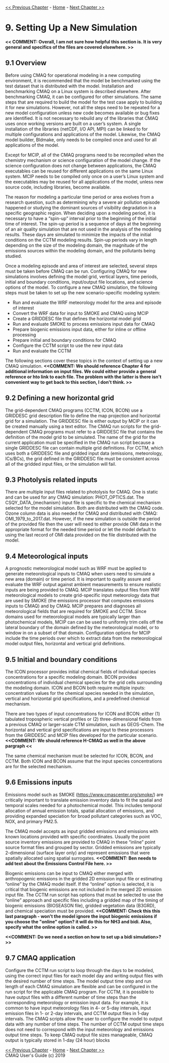 
<!-- BEGIN COMMENT -->

[<< Previous Chapter](CMAQ_UG_ch08_analysis_tools.md) - [Home](README.md) - [Next Chapter >>](CMAQ_UG_ch10_process_analysis.md)

<!-- END COMMENT -->

# 9. Setting Up a New Simulation

**<< COMMENT: Overall, I am not sure how helpful this section is.  It is very general and specifics of the files are covered elsewhere. >>**

## 9.1 Overview
Before using CMAQ for operational modeling in a new computing environment, it is recommended that the model be benchmarked using the test dataset that is distributed with the model. Installation and benchmarking CMAQ on a Linux system is described elsewhere. After benchmarking CMAQ, it can be configured for other simulations. The same steps that are required to build the model for the test case apply to building it for new simulations. However, not all the steps need to be repeated for a new model configuration unless new code becomes available or bug fixes are identified. It is not necessary to rebuild any of the libraries that CMAQ uses once working versions are built on a user’s system. A single installation of the libraries (netCDF, I/O API, MPI) can be linked to for multiple configurations and applications of the model. Likewise, the CMAQ model builder, Bldmake, only needs to be compiled once and used for all applications of the model.

Except for MCIP, all of the CMAQ programs need to be recompiled when the chemistry mechanism or science configuration of the model change. If the science configuration does not change between applications, the CMAQ executables can be reused for different applications on the same Linux system. MCIP needs to be compiled only once on a user’s Linux system and the executables may be reused for all applications of the model, unless new source code, including libraries, become available.

The reason for modeling a particular time period or area evolves from a research question, such as determining why a severe air pollution episode happened or studying the dominant sources of visibility degradation in a specific geographic region. When deciding upon a modeling period, it is necessary to have a “spin-up” interval prior to the beginning of the initial time of interest. The spin-up period is a sequence of days at the beginning of an air quality simulation that are not used in the analysis of the modeling results. These days are simulated to minimize the impacts of the initial conditions on the CCTM modeling results. Spin-up periods vary in length depending on the size of the modeling domain, the magnitude of the emissions sources within the modeling domain, and the pollutants being studied.

Once a modeling episode and area of interest are selected, several steps must be taken before CMAQ can be run. Configuring CMAQ for new simulations involves defining the model grid, vertical layers, time periods, initial and boundary conditions, input/output file locations, and science options of the model. To configure a new CMAQ simulation, the following steps must be taken to set up the new scenario-specific modeling system:

* Run and evaluate the WRF meteorology model for the area and episode of interest
* Convert the WRF data for input to SMOKE and CMAQ using MCIP
* Create a GRIDDESC file that defines the horizontal model grid
* Run and evaluate SMOKE to process emissions input data for CMAQ
* Prepare biogenic emissions input data, either for inline or offline processing
* Prepare initial and boundary conditions for CMAQ
* Configure the CCTM script to use the new input data
* Run and evaluate the CCTM

The following sections cover these topics in the context of setting up a new CMAQ simulation.
**<<COMMENT: We should reference Chapter 4 for additional information on input files. We could either provide a general reference or hto link to each file.  The problem with the latter is there isn't convenient way to get back to this section, I don't think. >>**

## 9.2 Defining a new horizontal grid
The grid-dependent CMAQ programs (CCTM, ICON, BCON) use a GRIDDESC grid description file to define the map projection and horizontal grid for a simulation. The GRIDDESC file is either output by MCIP or it can be created manually using a text editor. The CMAQ run scripts for the grid-dependent CMAQ programs must refer to a GRIDDESC file that contains the definition of the model grid to be simulated. The name of the grid for the current application must be specified in the CMAQ run script because a single GRIDDESC file can contain multiple grid definitions. For CCTM, which uses both a GRIDDESC file and gridded input data (emissions, meteorology, ICs/BCs), the grid defined in the GRIDDESC file must be consistent across all of the gridded input files, or the simulation will fail.

## 9.3 Photolysis related inputs
There are multiple input files related to photolysis for CMAQ. One is static and can be used for any CMAQ simulation: PHOT_OPTICS.dat. The CSQY_DATA_{mechanism} input file is specific to the chemical mechanism selected for the model simulation. Both are distributed with the CMAQ code. Ozone column data is also needed for CMAQ and distributed with CMAQ: OMI_1979_to_2017.dat. However, if the new simulation is outside the period of the provided file then the user will need to either provide OMI data in the appropriate format for the needed time period or let the model default to using the last record of OMI data provided on the file distributed with the model.

## 9.4 Meteorological inputs
A prognostic meteorological model such as WRF must be applied to generate meteorological inputs to CMAQ when users need to simulate a new area (domain) or time period. It is important to quality assure and evaluate the WRF output against ambient measurements to ensure realistic inputs are being provided to CMAQ. MCIP translates output files from WRF meteorological models to create grid-specific input meteorology data that are used by SMOKE (the emissions processor that computes emissions inputs to CMAQ) and by CMAQ. MCIP prepares and diagnoses all meteorological fields that are required for SMOKE and CCTM. Since domains used for meteorological models are typically larger than photochemical models, MCIP can can be used to uniformly trim cells off the lateral boundary of the domain defined by the meteorological model, or to window in on a subset of that domain. Configuration options for MCIP include the time periods over which to extract data from the meteorological model output files, horizontal and vertical grid definitions.

## 9.5 Initial and boundary conditions
The ICON processor provides initial chemical fields of individual species concentrations for a specific modeling domain. BCON provides concentrations of individual chemical species for the grid cells surrounding the modeling domain. ICON and BCON both require multiple inputs: concentration values for the chemical species needed in the simulation, vertical and horizontal grid specifications, and a predefined chemical mechanism.

There are two types of input concentrations for ICON and BCON: either (1) tabulated tropospheric vertical profiles or (2) three-dimensional fields from a previous CMAQ or larger-scale CTM simulation, such as GEOS-Chem. The horizontal and vertical grid specifications are input to these processors from the GRIDDESC and MCIP files developed for the particular scenario.
**<<COMMENT: We should reference H-CMAQ as well in the above pargraph <<**

The same chemical mechanism must be selected for ICON, BCON, and CCTM. Both ICON and BCON assume that the input species concentrations are for the selected mechanism.

## 9.6 Emissions inputs
Emissions model such as SMOKE (https://www.cmascenter.org/smoke/) are critically important to translate emission inventory data to fit the spatial and temporal scales needed for a photochemical model. This includes temporal allocation of annual emission totals, spatial allocation of emissions, and providing expanded speciation for broad pollutant categories such as VOC, NOX, and primary PM2.5.

The CMAQ model accepts as input gridded emissions and emissions with known locations provided with specific coordinates. Usually the point source inventory emissions are provided to CMAQ in these “inline” point source format files and grouped by sector. Gridded emissions are typically 2-dimensional (surface layer only) and represent emissions that were spatially allocated using spatial surrogates.
**<<COMMENT: Ben needs to add text about the Emissions Control File here. >>**

Biogenic emissions can be input to CMAQ either merged with anthropogenic emissions in the gridded 2D emission input file or estimating “online” by the CMAQ model itself. If the “online” option is selected, it is critical that biogenic emissions are not included in the merged 2D emission input file. The CCTM run script has options that must be selected to use the “online” approach and specific files including a gridded map of the timing of biogenic emissions (BIOSEASON file), gridded vegetation data (B3GRD), and chemical speciation must be provided.
**<<COMMENT: Check this this last paragraph - won't the model ignore the input biogenic emissions if you choose the "online" option? it will do this for NH3 and bidi.  Also, specify what the online option is called. >>**

**<<COMMENT: Do we need a section on how to set up a bidi simulation>? >>**

## 9.7 CMAQ application
Configure the CCTM run script to loop through the days to be modeled, using the correct input files for each model day and writing output files with the desired number of time steps. The model output time step and run length of each CMAQ simulation are flexible and can be configured in the run script for the applicable CMAQ program. For CCTM, it is possible to have output files with a different number of time steps than the corresponding meteorology or emission input data. For example, it is common to have input meteorology files in 4- or 5-day intervals, input emission files in 1- or 2-day intervals, and CCTM output files in 1-day intervals. The CMAQ scripts allow the user to configure the model to output data with any number of time steps. The number of CCTM output time steps does not need to correspond with the input meteorology and emissions output time steps. To keep CMAQ output file sizes manageable, CMAQ output is typically stored in 1-day (24 hour) blocks

<!-- BEGIN COMMENT -->

[<< Previous Chapter](CMAQ_UG_ch08_analysis_tools.md) - [Home](README.md) - [Next Chapter >>](CMAQ_UG_ch10_process_analysis.md)<br>
CMAQ User's Guide (c) 2019<br>

<!-- END COMMENT -->
